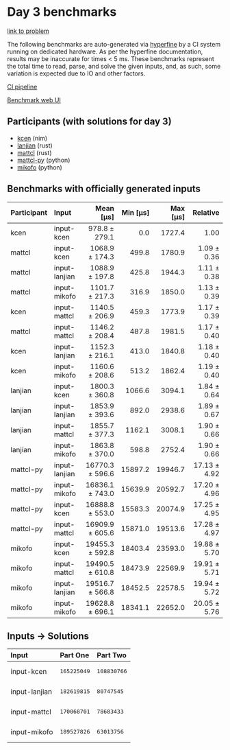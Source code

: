 # Day 3 benchmarks

[link to problem](https://adventofcode.com/2024/day/3)

The following benchmarks are auto-generated via
[hyperfine](https://github.com/sharkdp/hyperfine) by a CI system running on
dedicated hardware. As per the hyperfine documentation, results may be
inaccurate for times < 5 ms. These benchmarks represent the total time to read,
parse, and solve the given inputs, and, as such, some variation is expected due
to IO and other factors.

[CI pipeline](http://ci.papercode.net:8080/teams/main/pipelines/aoc2024)

[Benchmark web UI](https://aoc.ancalagon.black)


## Participants (with solutions for day 3)

- [kcen](https://github.com/kcen/aoc2024) (nim)
- [lanjian](https://github.com/lanjian/aoc-2024) (rust)
- [mattcl](https://github.com/mattcl/aoc2024) (rust)
- [mattcl-py](https://github.com/mattcl/aoc2024-py) (python)
- [mikofo](https://github.com/mikofo/aoc2024) (python)


## Benchmarks with officially generated inputs

| Participant | Input | Mean [µs] | Min [µs] | Max [µs] | Relative |
|:---|:---|---:|---:|---:|---:|
| kcen | input-kcen | 978.8 ± 279.1 | 0.0 | 1727.4 | 1.00 |
| mattcl | input-kcen | 1068.9 ± 174.3 | 499.8 | 1780.9 | 1.09 ± 0.36 |
| mattcl | input-lanjian | 1088.9 ± 197.8 | 425.8 | 1944.3 | 1.11 ± 0.38 |
| mattcl | input-mikofo | 1101.7 ± 217.3 | 316.9 | 1850.0 | 1.13 ± 0.39 |
| kcen | input-mattcl | 1140.5 ± 206.9 | 459.3 | 1773.9 | 1.17 ± 0.39 |
| mattcl | input-mattcl | 1146.2 ± 208.4 | 487.8 | 1981.5 | 1.17 ± 0.40 |
| kcen | input-lanjian | 1152.3 ± 216.1 | 413.0 | 1840.8 | 1.18 ± 0.40 |
| kcen | input-mikofo | 1160.6 ± 208.6 | 513.2 | 1862.4 | 1.19 ± 0.40 |
| lanjian | input-kcen | 1800.3 ± 360.8 | 1066.6 | 3094.1 | 1.84 ± 0.64 |
| lanjian | input-lanjian | 1853.9 ± 393.6 | 892.0 | 2938.6 | 1.89 ± 0.67 |
| lanjian | input-mattcl | 1855.7 ± 377.3 | 1162.1 | 3008.1 | 1.90 ± 0.66 |
| lanjian | input-mikofo | 1863.8 ± 370.0 | 598.8 | 2752.4 | 1.90 ± 0.66 |
| mattcl-py | input-lanjian | 16770.3 ± 596.6 | 15897.2 | 19946.7 | 17.13 ± 4.92 |
| mattcl-py | input-mikofo | 16836.1 ± 743.0 | 15639.9 | 20592.7 | 17.20 ± 4.96 |
| mattcl-py | input-kcen | 16888.8 ± 553.0 | 15583.3 | 20074.9 | 17.25 ± 4.95 |
| mattcl-py | input-mattcl | 16909.9 ± 605.6 | 15871.0 | 19513.6 | 17.28 ± 4.97 |
| mikofo | input-kcen | 19455.3 ± 592.8 | 18403.4 | 23593.0 | 19.88 ± 5.70 |
| mikofo | input-mattcl | 19490.5 ± 610.8 | 18473.9 | 22569.9 | 19.91 ± 5.71 |
| mikofo | input-lanjian | 19516.7 ± 566.8 | 18452.5 | 22578.5 | 19.94 ± 5.72 |
| mikofo | input-mikofo | 19628.8 ± 696.1 | 18341.1 | 22652.0 | 20.05 ± 5.76 |


## Inputs -> Solutions

| Input | Part One | Part Two |
|:---|:---|:---|
|input-kcen|<pre>165225049</pre>|<pre>108830766</pre>|
|input-lanjian|<pre>182619815</pre>|<pre>80747545</pre>|
|input-mattcl|<pre>170068701</pre>|<pre>78683433</pre>|
|input-mikofo|<pre>189527826</pre>|<pre>63013756</pre>|
